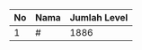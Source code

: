 | No | Nama            | Jumlah Level |
|----|-----------------|--------------|
| 1  | #    |    1886        |
